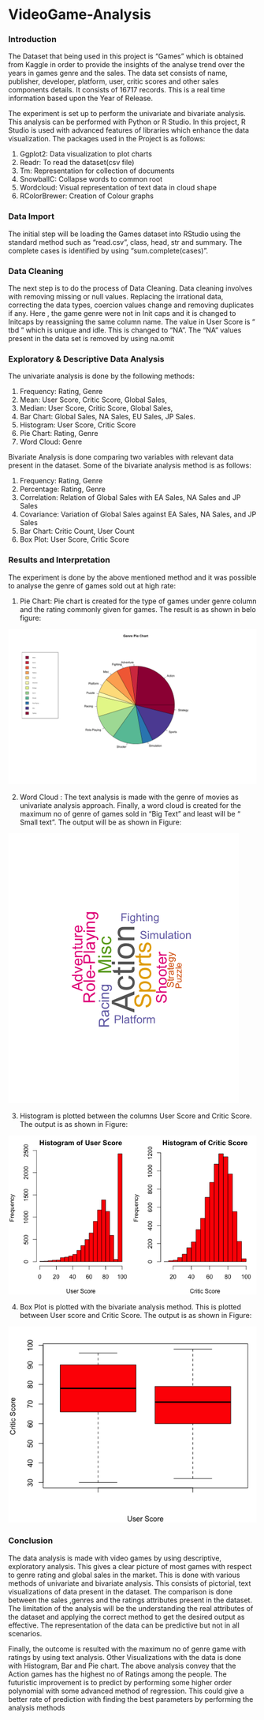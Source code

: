 # VideoGame-Analysis

### Introduction 

   The Dataset that being used in this project is “Games” which is obtained from Kaggle in order to provide the insights of the analyse trend over the years in games genre and the sales. The data set consists of name, publisher, developer, platform, user, critic scores and other sales components details. It consists of 16717 records. This is a real time information based upon the Year of Release.
  
  The experiment is set up to perform the univariate and bivariate analysis. This analysis can be performed with Python or R Studio. In this project, R Studio is used with advanced features of libraries which enhance the data visualization. The packages used in the Project is as follows:
1. Ggplot2: Data visualization to plot charts
2. Readr: To read the dataset(csv file)
3. Tm: Representation for collection of documents
4. SnowballC: Collapse words to common root
5. Wordcloud: Visual representation of text data in cloud shape
6. RColorBrewer: Creation of Colour graphs

 ### Data Import
 
  The initial step will be loading the Games dataset into RStudio using the standard method such as “read.csv”, class, head, str and summary. The complete cases is identified by using “sum.complete(cases)”.
 
 ### Data Cleaning
 
 The next step is to do the process of Data Cleaning. Data cleaning involves with removing missing or null values. Replacing the irrational data, correcting the data types, coercion values change and removing duplicates if any. Here , the game genre were not in Init caps and it is changed to Initcaps by reassigning the same column name. The value in User Score is “ tbd ” which is unique and idle. This is changed to “NA”. The “NA” values present in the data set is removed by using na.omit 
 
 ### Exploratory & Descriptive Data Analysis
 
 The univariate analysis is done by the following methods:
 
1. Frequency: Rating, Genre
2. Mean: User Score, Critic Score, Global Sales,
3. Median: User Score, Critic Score, Global Sales,
4. Bar Chart: Global Sales, NA Sales, EU Sales, JP Sales.
5. Histogram: User Score, Critic Score
6. Pie Chart: Rating, Genre
7. Word Cloud: Genre

Bivariate Analysis is done comparing two variables with relevant data present in the dataset. Some of the bivariate analysis method is as follows:

1. Frequency: Rating, Genre
2. Percentage: Rating, Genre
3. Correlation: Relation of Global Sales with EA Sales, NA Sales and JP Sales
4. Covariance: Variation of Global Sales against EA Sales, NA Sales, and JP Sales
5. Bar Chart: Critic Count, User Count
6. Box Plot: User Score, Critic Score

### Results and Interpretation
The experiment is done by the above mentioned method and it was possible to analyse the genre of games sold out at high rate:
1. Pie Chart: Pie chart is created for the type of games under genre column and the rating commonly given for games. The result is as shown in belo figure:

![](Visualizations/Pie%20Chart.png)

2. Word Cloud : The text analysis is made with the genre of movies as univariate analysis approach. Finally, a word cloud is created for the maximum no of genre of games sold in “Big Text” and least will be “ Small text”. The output will be as shown in Figure:

![](Visualizations/WordCloud.png)

3. Histogram is plotted between the columns User Score and Critic Score. The output is as shown in Figure:

![](Visualizations/Histogram.png)

4. Box Plot is plotted with the bivariate analysis method. This is plotted between User score and Critic Score. The output is as shown in Figure:

![](Visualizations/Boxplot.png)

### Conclusion

The data analysis is made with video games by using descriptive, exploratory analysis. This gives a clear picture of most games with respect to genre rating and global sales in the market. This is done with various methods of univariate and bivariate analysis. This consists of pictorial, text visualizations of data present in the dataset. The comparison is done between the sales ,genres and the ratings attributes present in the dataset. The limitation of the analysis will be the understanding the real attributes of the dataset and applying the correct method to get the desired output as effective. The representation of the data can be predictive but not in all scenarios.

Finally, the outcome is resulted with the maximum no of genre game with ratings by using text analysis. Other Visualizations with the data is done with Histogram, Bar and Pie chart. The above analysis convey that the Action games has the highest no of Ratings among the people. The futuristic improvement is to predict by performing some higher order polynomial with some advanced method of regression. This could give a better rate of prediction with finding the best parameters by performing the analysis methods

